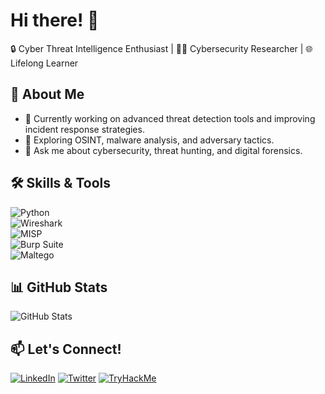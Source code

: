 # Hi there! 👋  
🔒 Cyber Threat Intelligence Enthusiast | 🧑‍💻 Cybersecurity Researcher | 🌐 Lifelong Learner

## 🌟 About Me  
- 🔭 Currently working on advanced threat detection tools and improving incident response strategies.  
- 🌱 Exploring OSINT, malware analysis, and adversary tactics.  
- 💬 Ask me about cybersecurity, threat hunting, and digital forensics.

## 🛠️ Skills & Tools  
![Python](https://img.shields.io/badge/Python-3776AB?style=for-the-badge&logo=python&logoColor=white)  
![Wireshark](https://img.shields.io/badge/Wireshark-1679A7?style=for-the-badge&logo=wireshark&logoColor=white)  
![MISP](https://img.shields.io/badge/MISP-FF6500?style=for-the-badge&logo=MISP&logoColor=white)  
![Burp Suite](https://img.shields.io/badge/Burp%20Suite-6A1F1F?style=for-the-badge&logo=burp&logoColor=white)  
![Maltego](https://img.shields.io/badge/Maltego-1F74F7?style=for-the-badge&logo=Maltego&logoColor=white)

## 📊 GitHub Stats  
![GitHub Stats](https://github-readme-stats.vercel.app/api?username=benn-3&show_icons=true&theme=radical)

## 📫 Let's Connect!  
[![LinkedIn](https://img.shields.io/badge/LinkedIn-0A66C2?style=for-the-badge&logo=linkedin&logoColor=white)]([https://linkedin.com/in/yourprofile](https://www.linkedin.com/in/benny-hinn-1ba5a1293/))  
[![Twitter](https://img.shields.io/badge/Twitter-1DA1F2?style=for-the-badge&logo=twitter&logoColor=white)]([https://twitter.com/yourhandle](https://x.com/BennyHi33015517))  
[![TryHackMe](https://img.shields.io/badge/TryHackMe-212C42?style=for-the-badge&logo=tryhackme&logoColor=white)](https://tryhackme.com/r/p/ben0309)
